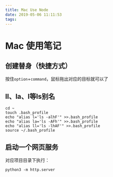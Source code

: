 ```yaml
---
title: Mac Use Node
date: 2019-05-06 11:11:53
tags:
---
```


# Mac 使用笔记

## 创建替身（快捷方式）

按住`option`+`command`，鼠标拖出对应的目标就可以了

## ll、la、l等ls别名

``` shell
cd ~
touch .bash_profile
echo "alias l='ls -alhF'" >>.bash_profile
echo "alias la='ls -AFh'" >>.bash_profile
echo "alias ll='ls -lhAF'" >>.bash_profile
source ~/.bash_profile
```

## 启动一个网页服务

对应项目目录下执行：

```
python3 -m http.server
```
